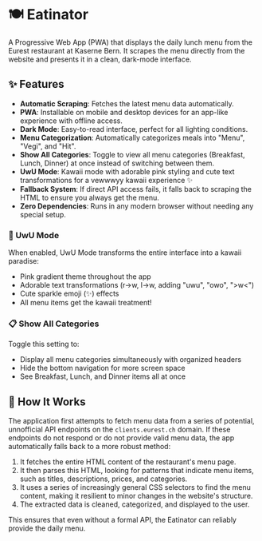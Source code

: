 # 🍽️ Eatinator

A Progressive Web App (PWA) that displays the daily lunch menu from the Eurest restaurant at Kaserne Bern. It scrapes the menu directly from the website and presents it in a clean, dark-mode interface.

## ✨ Features

- **Automatic Scraping**: Fetches the latest menu data automatically.
- **PWA**: Installable on mobile and desktop devices for an app-like experience with offline access.
- **Dark Mode**: Easy-to-read interface, perfect for all lighting conditions.
- **Menu Categorization**: Automatically categorizes meals into "Menu", "Vegi", and "Hit".
- **Show All Categories**: Toggle to view all menu categories (Breakfast, Lunch, Dinner) at once instead of switching between them.
- **UwU Mode**: Kawaii mode with adorable pink styling and cute text transformations for a vewwwyy kawaii experience ✨
- **Fallback System**: If direct API access fails, it falls back to scraping the HTML to ensure you always get the menu.
- **Zero Dependencies**: Runs in any modern browser without needing any special setup.

### 🎀 UwU Mode
When enabled, UwU Mode transforms the entire interface into a kawaii paradise:
- Pink gradient theme throughout the app
- Adorable text transformations (r→w, l→w, adding "uwu", "owo", ">w<")
- Cute sparkle emoji (✨) effects
- All menu items get the kawaii treatment!

### 📋 Show All Categories
Toggle this setting to:
- Display all menu categories simultaneously with organized headers
- Hide the bottom navigation for more screen space
- See Breakfast, Lunch, and Dinner items all at once

## 🔧 How It Works

The application first attempts to fetch menu data from a series of potential, unnofficial API endpoints on the `clients.eurest.ch` domain. If these endpoints do not respond or do not provide valid menu data, the app automatically falls back to a more robust method:

1.  It fetches the entire HTML content of the restaurant's menu page.
2.  It then parses this HTML, looking for patterns that indicate menu items, such as titles, descriptions, prices, and categories.
3.  It uses a series of increasingly general CSS selectors to find the menu content, making it resilient to minor changes in the website's structure.
4.  The extracted data is cleaned, categorized, and displayed to the user.

This ensures that even without a formal API, the Eatinator can reliably provide the daily menu.
